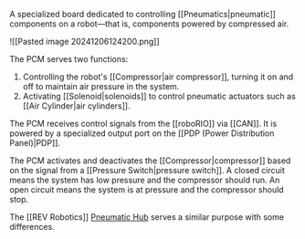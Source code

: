 A specialized board dedicated to controlling [[Pneumatics|pneumatic]] components on a robot—that is, components powered by compressed air.

![[Pasted image 20241206124200.png]]

The PCM serves two functions:

1. Controlling the robot's [[Compressor|air compressor]], turning it on and off to maintain air pressure in the system.
2. Activating [[Solenoid|solenoids]] to control pneumatic actuators such as [[Air Cylinder|air cylinders]].

The PCM receives control signals from the [[roboRIO]] via [[CAN]]. It is powered by a specialized output port on the [[PDP (Power Distribution Panel)|PDP]].

The PCM activates and deactivates the [[Compressor|compressor]] based on the signal from a [[Pressure Switch|pressure switch]]. A closed circuit means the system has low pressure and the compressor should run. An open circuit means the system is at pressure and the compressor should stop.

The [[REV Robotics]] [Pneumatic Hub](https://www.revrobotics.com/rev-11-1852/) serves a similar purpose with some differences.